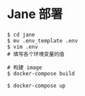 # Jane 部署

###
```
$ cd jane
$ mv .env_template .env
$ vim .env
# 填写各个环境变量的值

# 构建 image
$ docker-compose build

$ docker-compose up
```